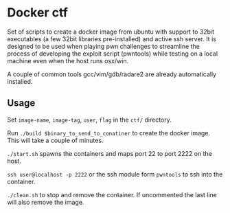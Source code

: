 # Docker ctf

Set of scripts to create a docker image from ubuntu with support to 32bit
executables (a few 32bit libraries pre-installed) and active ssh server.
It is designed to be used when playing pwn challenges to streamline the process
of developing the exploit script (pwntools) while testing on a local machine
even when the host runs osx/win.

A couple of common tools gcc/vim/gdb/radare2 are already automatically
installed.

## Usage
Set `image-name`, `image-tag`, `user`, `flag` in the  `ctf/` directory.

Run `./build $binary_to_send_to_conatiner` to create the docker image.
This will take a couple of minutes.

`./start.sh` spawns the containers and maps port 22 to port 2222 on the host.

`ssh user@localhost -p 2222` or the ssh module form `pwntools` to ssh into the
container.

`./clean.sh` to stop and remove the container. If uncommented the last line will
also remove the image.
